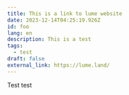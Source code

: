 ```yaml
---
title: This is a link to lume website
date: 2023-12-14T04:25:19.926Z
id: foo
lang: en
description: This is a test
tags:
  - test
draft: false
external_link: https://lume.land/
---
```


Test test
